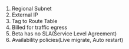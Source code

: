 1. Regional Subnet
2. External IP
3. Tag to Route Table
4. Billed for traffic egress
5. Beta has no SLA(Service Level Agreement)
6. Availability policies(Live migrate, Auto restart)
